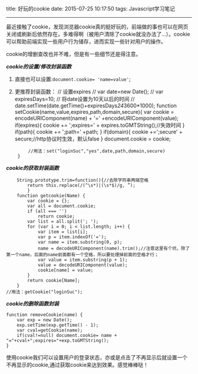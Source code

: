 title: 好玩的cookie
date: 2015-07-25 10:17:50
tags: Javascript学习笔记

---
最近接触了cookie，发现浏览器cookie真的挺好玩的，前端做的事也可以在网页关闭或刷新后依然存在，多难得啊（被用户清除了cookie就没办法了...）。cookie可以帮助前端实现一些用户行为储存，进而实现一些针对用户的操作。

cookie的增删查改也并不难，但是有一些细节还是得注意。

***cookie的设置/修改封装函数***

1. 直接也可以设置:`document.cookie= 'name=value'`;
2. 更推荐封装函数：
		// 设置expires
		// var date=new Date(); 
    	// var expiresDays=10; 
    	// 将date设置为10天以后的时间 
    	// date.setTime(date.getTime()+expiresDays*24*3600*1000); 
		function setCookie(name,value,expires,path,domain,secure){
			var cookie = encodeURIComponent(name) + '=' +encodeURIComponent(value);
			if(expires){
				cookie += ';expires=' + expires.toGMTString();//失效时间
			}
			if(path){
				cookie += ';path=' +path;
			}
			if(domain){
				cookie +=';secure' + secure;//http协议时生效，默认false
			}
			document.cookie = cookie;
			
			//用法：set("loginSuc","yes",date,path,domain,secure)
		}
		

***cookie的获取封装函数***
		
		String.prototype.trim=function(){//去除字符串两端空格
     		return this.replace(/(^\s*)|(\s*$)/g, ”); 
			}
		function getcookie(Name) {
   			var cookie = {};
    		var all = document.cookie;
   	 		if (all === '')
       			return cookie;
    		var list = all.split('; ');
    		for (var i = 0; i < list.length; i++) {
        		var item = list[i];
        		var p = item.indexOf('=');
        		var name = item.substring(0, p);
        		name = decodeURIComponent(name).trim();//注意这里有个坑，除了第一个name，后面的name前面都有一个空格，所以要处理掉前面的空格才行；
       			var value = item.substring(p + 1);
        		value = decodeURIComponent(value);
        		cookie[name] = value;
    		}
    		return cookie[Name];
		}
	//用法：getCookie("loginSuc");
	
***cookie的删除函数封装***

	function removeCookie(name) { 
	    var exp = new Date(); 
	    exp.setTime(exp.getTime() - 1); 
	    var cval=getCookie(name); 
	    if(cval!=null) document.cookie= name + "="+cval+";expires="+exp.toGMTString(); 
	} 
	

使用cookie我们可以设置用户的登录状态，亦或是点击了不再显示后就设置一个不再显示的cookie,通过获取cookie来达到效果。感觉棒棒哒！